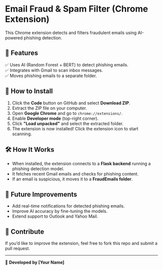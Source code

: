 # Email Fraud & Spam Filter (Chrome Extension)

This Chrome extension detects and filters fraudulent emails using AI-powered phishing detection.

## 🚀 Features
✅ Uses AI (Random Forest + BERT) to detect phishing emails.  
✅ Integrates with Gmail to scan inbox messages.  
✅ Moves phishing emails to a separate folder.  

## 📌 How to Install
1. Click the **Code** button on GitHub and select **Download ZIP**.  
2. Extract the ZIP file on your computer.  
3. Open **Google Chrome** and go to `chrome://extensions/`.  
4. Enable **Developer mode** (top-right corner).  
5. Click **"Load unpacked"** and select the extracted folder.  
6. The extension is now installed! Click the extension icon to start scanning.  

## 🛠 How It Works
- When installed, the extension connects to a **Flask backend** running a phishing detection model.  
- It fetches recent Gmail emails and checks for phishing content.  
- If an email is suspicious, it moves it to a **FraudEmails folder**.  

## 🚀 Future Improvements
- Add real-time notifications for detected phishing emails.  
- Improve AI accuracy by fine-tuning the models.  
- Extend support to Outlook and Yahoo Mail.  

## 📩 Contribute
If you’d like to improve the extension, feel free to fork this repo and submit a pull request.

---

📌 **Developed by [Your Name]**  

